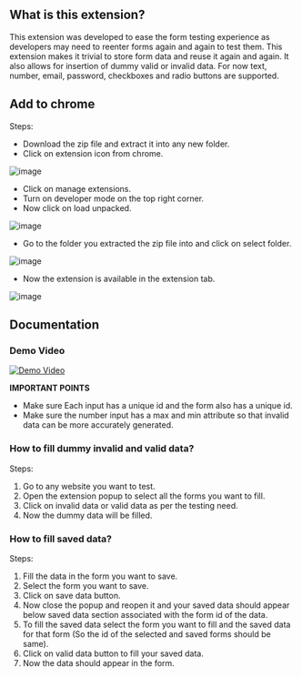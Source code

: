 ## What is this extension?

This extension was developed to ease the form testing experience as developers may need to reenter forms again and again to test them. This extension makes it trivial to store form data and reuse it again and again. It also allows for insertion of dummy valid or invalid data. For now text, number, email, password, checkboxes and radio buttons are supported.

## Add to chrome

Steps:
- Download the zip file and extract it into any new folder.
- Click on extension icon from chrome.

![image](https://github.com/Stiffpixels/HootHoot/assets/32983571/a07bd6f2-e4e4-4094-bcde-e88d6415e564)

- Click on manage extensions.
- Turn on developer mode on the top right corner.
- Now click on load unpacked.

![image](https://github.com/Stiffpixels/HootHoot/assets/32983571/a969c8c5-f08b-47f4-b409-b9d55243d6d1)

- Go to the folder you extracted the zip file into and click on select folder.

![image](https://github.com/Stiffpixels/HootHoot/assets/32983571/fd6d58a4-e7ba-4d03-baf9-222d11430876)

- Now the extension is available in the extension tab.

![image](https://github.com/Stiffpixels/HootHoot/assets/32983571/b42b58b1-b436-4674-9fd9-ce5d7142f54f)


## Documentation

### Demo Video
[![Demo Video](https://img.youtube.com/vi/lt5AM4qV1Ks/0.jpg)](https://www.youtube.com/watch?v=lt5AM4qV1Ks)

**IMPORTANT POINTS**
- Make sure Each input has a unique id and the form also has a unique id.
- Make sure the number input has a max and min attribute so that invalid data can be more accurately generated.

### How to fill dummy invalid and valid data?

Steps:

1. Go to any website you want to test.
2. Open the extension popup to select all the forms you want to fill.
3. Click on invalid data or valid data as per the testing need.
4. Now the dummy data will be filled.

### How to fill saved data?

Steps:

1. Fill the data in the form you want to save.
2. Select the form you want to save.
3. Click on save data button.
4. Now close the popup and reopen it and your saved data should appear below saved data section associated with the form id of the data.
5. To fill the saved data select the form you want to fill and the saved data for that form (So the id of the selected and saved forms should be same).
6. Click on valid data button to fill your saved data.
7. Now the data should appear in the form.